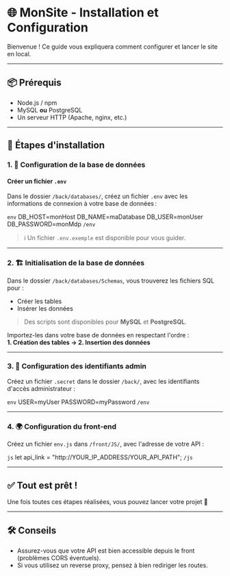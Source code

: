 # 🌐 MonSite - Installation et Configuration

Bienvenue ! Ce guide vous expliquera comment configurer et lancer le site en local.

---

## 📦 Prérequis

- Node.js / npm
- MySQL **ou** PostgreSQL
- Un serveur HTTP (Apache, nginx, etc.)

---

## 🚀 Étapes d'installation

### 1. 📂 Configuration de la base de données

#### Créer un fichier `.env`

Dans le dossier `/back/databases/`, créez un fichier `.env` avec les informations de connexion à votre base de données :

`env`
DB_HOST=monHost
DB_NAME=maDatabase
DB_USER=monUser
DB_PASSWORD=monMdp
`/env`

> ℹ️ Un fichier `.env.exemple` est disponible pour vous guider.

---

### 2. 🏗️ Initialisation de la base de données

Dans le dossier `/back/databases/Schemas`, vous trouverez les fichiers SQL pour :

- Créer les tables
- Insérer les données

> Des scripts sont disponibles pour **MySQL** et **PostgreSQL**.

Importez-les dans votre base de données en respectant l'ordre :  
**1. Création des tables → 2. Insertion des données**

---

### 3. 🔐 Configuration des identifiants admin

Créez un fichier `.secret` dans le dossier `/back/`, avec les identifiants d'accès administrateur :

`env`
USER=myUser
PASSWORD=myPassword
`/env`

---

### 4. 🌍 Configuration du front-end

Créez un fichier `env.js` dans `/front/JS/`, avec l'adresse de votre API :

`js`
let api_link = "http://YOUR_IP_ADDRESS/YOUR_API_PATH";
`/js`

---

## ✅ Tout est prêt !

Une fois toutes ces étapes réalisées, vous pouvez lancer votre projet 🎉

---

## 🛠️ Conseils

- Assurez-vous que votre API est bien accessible depuis le front (problèmes CORS éventuels).
- Si vous utilisez un reverse proxy, pensez à bien rediriger les routes.
